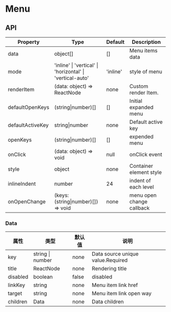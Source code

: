 # Menu

<example />

## API

| Property | Type | Default | Description |
| --- | --- | --- | --- |
| data | object[] | [] | Menu items data |
| mode | 'inline' \| 'vertical' \| 'horizontal' \| 'vertical-auto' | 'inline' | style of menu |
| renderItem | (data: object) => ReactNode  | none | Custom render Item. |
| defaultOpenKeys | (string\|number)[] | [] | Initial expanded menu |
| defaultActiveKey | string\|number | none | Default active key |
| openKeys | (string\|number)[] | [] | expended menu | 
| onClick | (data: object) => void | null | onClick event |
| style | object | none | Container element style |
| inlineIndent | number | 24 | indent of each level |   
| onOpenChange | (keys: (string\|number)[]) => void | none | menu open change callback |

### Data
| 属性 | 类型 | 默认值 | 说明 |
| --- | --- | --- | --- |
| key | string \| number | none | Data source unique value.Required |
| title | ReactNode | none | Rendering title |
| disabled | boolean | false | disabled |
| linkKey | string | none | Menu item link href |  
| target | string | none | Menu item link open way | 
| children | Data | none | Data children | 